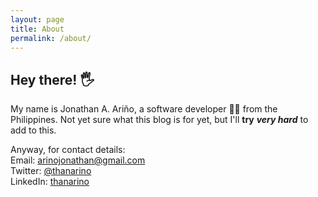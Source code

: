 ```yaml
---
layout: page
title: About
permalink: /about/
---
```


## Hey there! 🖐

My name is Jonathan A. Ariño, a software developer 👨‍💻 from the Philippines. Not yet sure what this blog is for yet, but I'll **try** _**very hard**_ to add to this.

Anyway, for contact details:  
Email: [arinojonathan@gmail.com](mailto:arinojonathan@gmail.com)  
Twitter: [@thanarino](https://twitter.com/thanarino)  
LinkedIn: [thanarino](https://linkedin.com/in/thanarino)
